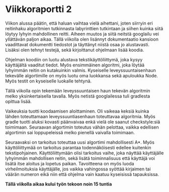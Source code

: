 # Viikkoraportti 2

Viikon alussa päätin, että haluan vaihtaa vielä aihettani, joten siirryin eri reitinhaku algoritmien tutkinnasta labyrinttien tutkintaan ja siihen kuinka siitä löytyy lyhyin mahdollinen reitti. Aiheen muutos ja siitä neitstä googlailu vei yllättävän paljon aikaa. Tällä viikolla olen lisännyt dokumentaatio kansioon vaadittavat dokumentti tiedostot ja täyttänyt niistä osaa jo alustavasti. Lisäksi olen tehnyt testejä, sekä kirjoittanut ohjelmaan lisää koodia.

Ohjelman koodiin on luotu alustava tekstikäyttöliittymä, joka kysyy käyttäjältä vaaditut tiedot. Myös ensimmäinen algoritmi, joka löytää lyhyimmän reitin on kutakuinkin valmis. Kyseiselle leveyssuuntaisenhaun tekevälle algortimille on myös luotu oma luokkansa sekä apuloukka Node. Myös testit on kyseiselle luokalle tehtynä.

Tällä viikolla opin tekemään leveyssuuntaisen haun tekevän algoritmin melko yksinkertaisella tavalla. Myös netistä googlailessa tuli gradlesta opittua lisää.

Vaikeuksia tuotti koodaamisen aloittaminen. Oli vaikeaa keksiä kuinka lähden toteuttamaan leveyssuuntiasenhaun toteuttavaa algoritmia. Myös gradle tuotti aluksi kovasti päänvaivaa enkä vielä ole saanut checkstyle:siä toimimaan. Seuraavan algortimin toteutus vähän pelottaa, vaikka edellisen algortimin sai loppupeleissä melko pienellä vaivalla toimimaan.

Seuraavaksi on tarkoitus toteuttaa uusi algortimi mahdollisesti A*. Myös käyttöliittymää on tarkoitus parantaa todennäköisesti edellee kuitenkin tekstipohjainen. Käyttöliittymään olisi tarkoitus vaihe, joka näyttää käyttäjälle lyhyimmän mahdollisen reitin, sekä lisätä toiminnalisuus että käyttäjä voi lisätä itse aloitus ja lopetus paikan. Tavoitteena on myös luoda virheilmoituksia käyttäjälle, jos vaikka vahingossa syöttää kirjaimen tai väärän numeron eikä niin että ohjelma vain kaatuu kyseisissä tapauksissa.

**Tällä viikolla aikaa kului työn tekoon noin 15 tuntia**
